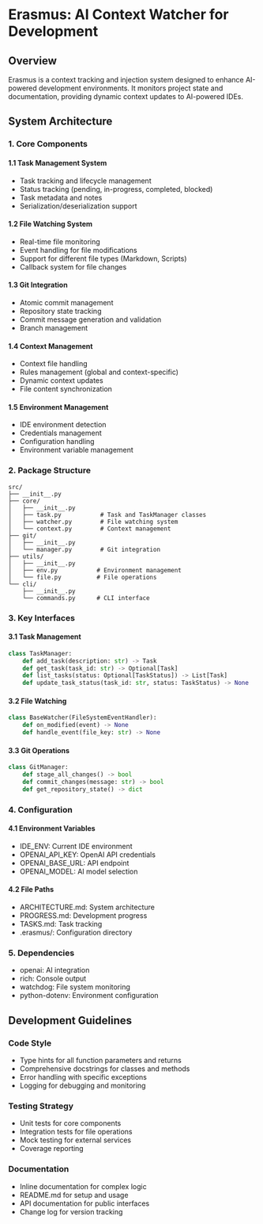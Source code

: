 # Erasmus: AI Context Watcher for Development

## Overview
Erasmus is a context tracking and injection system designed to enhance AI-powered development environments. It monitors project state and documentation, providing dynamic context updates to AI-powered IDEs.

## System Architecture

### 1. Core Components

#### 1.1 Task Management System
- Task tracking and lifecycle management
- Status tracking (pending, in-progress, completed, blocked)
- Task metadata and notes
- Serialization/deserialization support

#### 1.2 File Watching System
- Real-time file monitoring
- Event handling for file modifications
- Support for different file types (Markdown, Scripts)
- Callback system for file changes

#### 1.3 Git Integration
- Atomic commit management
- Repository state tracking
- Commit message generation and validation
- Branch management

#### 1.4 Context Management
- Context file handling
- Rules management (global and context-specific)
- Dynamic context updates
- File content synchronization

#### 1.5 Environment Management
- IDE environment detection
- Credentials management
- Configuration handling
- Environment variable management

### 2. Package Structure

```
src/
├── __init__.py
├── core/
│   ├── __init__.py
│   ├── task.py           # Task and TaskManager classes
│   ├── watcher.py        # File watching system
│   └── context.py        # Context management
├── git/
│   ├── __init__.py
│   └── manager.py        # Git integration
├── utils/
│   ├── __init__.py
│   ├── env.py           # Environment management
│   └── file.py          # File operations
└── cli/
    ├── __init__.py
    └── commands.py      # CLI interface
```

### 3. Key Interfaces

#### 3.1 Task Management
```python
class TaskManager:
    def add_task(description: str) -> Task
    def get_task(task_id: str) -> Optional[Task]
    def list_tasks(status: Optional[TaskStatus]) -> List[Task]
    def update_task_status(task_id: str, status: TaskStatus) -> None
```

#### 3.2 File Watching
```python
class BaseWatcher(FileSystemEventHandler):
    def on_modified(event) -> None
    def handle_event(file_key: str) -> None
```

#### 3.3 Git Operations
```python
class GitManager:
    def stage_all_changes() -> bool
    def commit_changes(message: str) -> bool
    def get_repository_state() -> dict
```

### 4. Configuration

#### 4.1 Environment Variables
- IDE_ENV: Current IDE environment
- OPENAI_API_KEY: OpenAI API credentials
- OPENAI_BASE_URL: API endpoint
- OPENAI_MODEL: AI model selection

#### 4.2 File Paths
- ARCHITECTURE.md: System architecture
- PROGRESS.md: Development progress
- TASKS.md: Task tracking
- .erasmus/: Configuration directory

### 5. Dependencies
- openai: AI integration
- rich: Console output
- watchdog: File system monitoring
- python-dotenv: Environment configuration

## Development Guidelines

### Code Style
- Type hints for all function parameters and returns
- Comprehensive docstrings for classes and methods
- Error handling with specific exceptions
- Logging for debugging and monitoring

### Testing Strategy
- Unit tests for core components
- Integration tests for file operations
- Mock testing for external services
- Coverage reporting

### Documentation
- Inline documentation for complex logic
- README.md for setup and usage
- API documentation for public interfaces
- Change log for version tracking